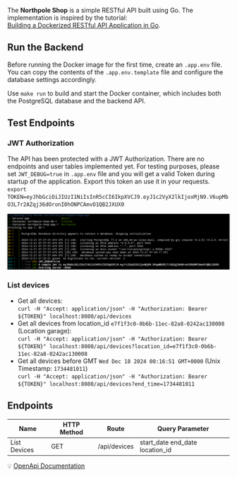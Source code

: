 The **Northpole Shop** is a simple RESTful API built using Go.
The implementation is inspired by the tutorial:  
[Building a Dockerized RESTful API Application in Go](https://learning-cloud-native-go.github.io/docs/building-a-dockerized-restful-api-application-in-go/).

## Run the Backend

Before running the Docker image for the first time, create an `.app.env` file.
You can copy the contents of the `.app.env.template` file and configure the
database settings accordingly.

Use `make run` to build and start the Docker container, which includes both
the PostgreSQL database and the backend API.

## Test Endpoints

### JWT Authorization

The API has been protected with a JWT Authorization. There are no endpoints and
user tables implemented yet. For testing purposes, please set `JWT_DEBUG=true`
in `.app.env` file and you will get a valid Token during startup of the
application. Export this token an use it in your requests.  
`export TOKEN=eyJhbGciOiJIUzI1NiIsInR5cCI6IkpXVCJ9.eyJ1c2VyX2lkIjoxMjN9.V6upMbO3L7r2AZqj36dOronI0hONPCAmvO1QB2JXUX0`

![Get your JWT test token](./docs/startup_jwt_token.png "Startup Application")

### List devices

* Get all devices:  
  `curl -H "Accept: application/json" -H "Authorization: Bearer ${TOKEN}" localhost:8080/api/devices`
* Get all devices from location_id `e7f1f3c0-0b6b-11ec-82a8-0242ac130008`
  (Location garage):  
  `curl -H "Accept: application/json" -H "Authorization: Bearer ${TOKEN}" localhost:8080/api/devices?location_id=e7f1f3c0-0b6b-11ec-82a8-0242ac130008`
* Get all devices before GMT `Wed Dec 18 2024 00:16:51 GMT+0000`
  (Unix Timestamp: `1734481011`)  
  `curl -H "Accept: application/json" -H "Authorization: Bearer ${TOKEN}" localhost:8080/api/devices?end_time=1734481011`

## Endpoints
| Name         | HTTP Method | Route          | Query Parameter                 |
|--------------|-------------|----------------|---------------------------------|
| List Devices | GET         | /api/devices   | start_date end_date location_id |

💡 [OpenApi Documentation](/docs/openapi/)
